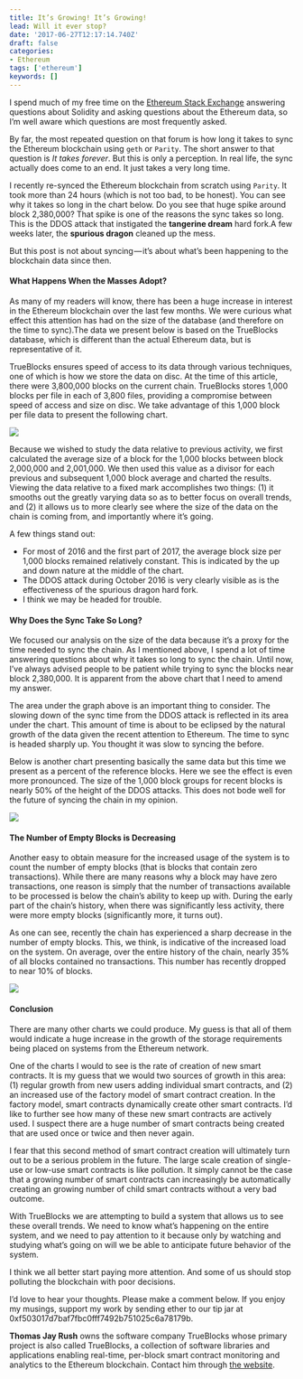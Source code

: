 ```yaml
---
title: It’s Growing! It’s Growing!
lead: Will it ever stop?
date: '2017-06-27T12:17:14.740Z'
draft: false
categories:
- Ethereum
tags: ['ethereum']
keywords: []
---
```


I spend much of my free time on the [Ethereum Stack Exchange](https://ethereum.stackexchange.com/) answering questions about Solidity and asking questions about the Ethereum data, so I’m well aware which questions are most frequently asked.

By far, the most repeated question on that forum is how long it takes to sync the Ethereum blockchain using `geth` or `Parity`. The short answer to that question is _It takes forever_. But this is only a perception. In real life, the sync actually does come to an end. It just takes a very long time.

I recently re-synced the Ethereum blockchain from scratch using `Parity`. It took more than 24 hours (which is not too bad, to be honest). You can see why it takes so long in the chart below. Do you see that huge spike around block 2,380,000? That spike is one of the reasons the sync takes so long. This is the DDOS attack that instigated the **tangerine dream** hard fork.A few weeks later, the **spurious dragon** cleaned up the mess.

But this post is not about syncing — it’s about what’s been happening to the blockchain data since then.

#### What Happens When the Masses Adopt?

As many of my readers will know, there has been a huge increase in interest in the Ethereum blockchain over the last few months. We were curious what effect this attention has had on the size of the database (and therefore on the time to sync).The data we present below is based on the TrueBlocks database, which is different than the actual Ethereum data, but is representative of it.

TrueBlocks ensures speed of access to its data through various techniques, one of which is how we store the data on disc. At the time of this article, there were 3,800,000 blocks on the current chain. TrueBlocks stores 1,000 blocks per file in each of 3,800 files, providing a compromise between speed of access and size on disc. We take advantage of this 1,000 block per file data to present the following chart.

![](/blog/img/014-Its-Growing-Its-Growing-001.png)

Because we wished to study the data relative to previous activity, we first calculated the average size of a block for the 1,000 blocks between block 2,000,000 and 2,001,000. We then used this value as a divisor for each previous and subsequent 1,000 block average and charted the results. Viewing the data relative to a fixed mark accomplishes two things: (1) it smooths out the greatly varying data so as to better focus on overall trends, and (2) it allows us to more clearly see where the size of the data on the chain is coming from, and importantly where it’s going.

A few things stand out:

* For most of 2016 and the first part of 2017, the average block size per 1,000 blocks remained relatively constant. This is indicated by the up and down nature at the middle of the chart.
* The DDOS attack during October 2016 is very clearly visible as is the effectiveness of the spurious dragon hard fork.
* I think we may be headed for trouble.

#### Why Does the Sync Take So Long?

We focused our analysis on the size of the data because it’s a proxy for the time needed to sync the chain. As I mentioned above, I spend a lot of time answering questions about why it takes so long to sync the chain. Until now, I’ve always advised people to be patient while trying to sync the blocks near block 2,380,000. It is apparent from the above chart that I need to amend my answer.

The area under the graph above is an important thing to consider. The slowing down of the sync time from the DDOS attack is reflected in its area under the chart. This amount of time is about to be eclipsed by the natural growth of the data given the recent attention to Ethereum. The time to sync is headed sharply up. You thought it was slow to syncing the before.

Below is another chart presenting basically the same data but this time we present as a percent of the reference blocks. Here we see the effect is even more pronounced. The size of the 1,000 block groups for recent blocks is nearly 50% of the height of the DDOS attacks. This does not bode well for the future of syncing the chain in my opinion.

![](/blog/img/014-Its-Growing-Its-Growing-002.png)

#### The Number of Empty Blocks is Decreasing

Another easy to obtain measure for the increased usage of the system is to count the number of empty blocks (that is blocks that contain zero transactions). While there are many reasons why a block may have zero transactions, one reason is simply that the number of transactions available to be processed is below the chain’s ability to keep up with. During the early part of the chain’s history, when there was significantly less activity, there were more empty blocks (significantly more, it turns out).

As one can see, recently the chain has experienced a sharp decrease in the number of empty blocks. This, we think, is indicative of the increased load on the system. On average, over the entire history of the chain, nearly 35% of all blocks contained no transactions. This number has recently dropped to near 10% of blocks.

![](/blog/img/014-Its-Growing-Its-Growing-003.png)

#### Conclusion

There are many other charts we could produce. My guess is that all of them would indicate a huge increase in the growth of the storage requirements being placed on systems from the Ethereum network.

One of the charts I would to see is the rate of creation of new smart contracts. It is my guess that we would two sources of growth in this area: (1) regular growth from new users adding individual smart contracts, and (2) an increased use of the factory model of smart contract creation. In the factory model, smart contracts dynamically create other smart contracts. I’d like to further see how many of these new smart contracts are actively used. I suspect there are a huge number of smart contracts being created that are used once or twice and then never again.

I fear that this second method of smart contract creation will ultimately turn out to be a serious problem in the future. The large scale creation of single-use or low-use smart contracts is like pollution. It simply cannot be the case that a growing number of smart contracts can increasingly be automatically creating an growing number of child smart contracts without a very bad outcome.

With TrueBlocks we are attempting to build a system that allows us to see these overall trends. We need to know what’s happening on the entire system, and we need to pay attention to it because only by watching and studying what’s going on will we be able to anticipate future behavior of the system.

I think we all better start paying more attention. And some of us should stop polluting the blockchain with poor decisions.

I’d love to hear your thoughts. Please make a comment below. If you enjoy my musings, support my work by sending ether to our tip jar at 0xf503017d7baf7fbc0fff7492b751025c6a78179b.

**Thomas Jay Rush** owns the software company TrueBlocks whose primary project is also called TrueBlocks, a collection of software libraries and applications enabling real-time, per-block smart contract monitoring and analytics to the Ethereum blockchain. Contact him through [the website](http://trueblocks.io).
